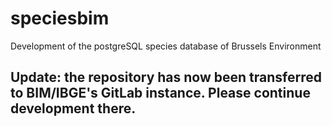 # speciesbim
Development of the postgreSQL species database of Brussels Environment

## Update: the repository has now been transferred to BIM/IBGE's GitLab instance. Please continue development there.


